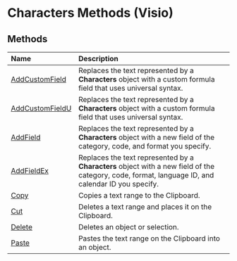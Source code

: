 
# Characters Methods (Visio)

## Methods



|**Name**|**Description**|
|:-----|:-----|
|[AddCustomField](26f3c1b9-36a0-602d-acb2-0a4fcdb7b630.md)|Replaces the text represented by a  **Characters** object with a custom formula field that uses universal syntax.|
|[AddCustomFieldU](f1a5bc23-981d-0be7-92f3-d2ba640751a2.md)|Replaces the text represented by a  **Characters** object with a custom formula field that uses universal syntax.|
|[AddField](1b00cad3-d97a-4bdc-1f8e-cee39d9c836f.md)|Replaces the text represented by a  **Characters** object with a new field of the category, code, and format you specify.|
|[AddFieldEx](14f56159-ed60-e1cf-1c04-b789672b51ec.md)|Replaces the text represented by a  **Characters** object with a new field of the category, code, format, language ID, and calendar ID you specify.|
|[Copy](afa21cde-4f1e-cdec-149c-8be7aa88935e.md)|Copies a text range to the Clipboard.|
|[Cut](08c1e155-335c-0d90-2efa-d079ec14b180.md)|Deletes a text range and places it on the Clipboard.|
|[Delete](b06a2ca3-e0ab-4185-3b46-85fff2dd4cc4.md)|Deletes an object or selection.|
|[Paste](e0615a79-b211-643c-15cf-5c6ad8a3cc63.md)|Pastes the text range on the Clipboard into an object.|
